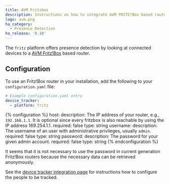 ```yaml
---
title: AVM Fritzbox
description: Instructions on how to integrate AVM FRITZ!Box based routers into Home Assistant.
logo: avm.png
ha_category:
  - Presence Detection
ha_release: '0.10'
---
```


The `fritz` platform offers presence detection by looking at connected devices to a [AVM Fritz!Box](https://avm.de/produkte/fritzbox/) based router.

## Configuration

To use an Fritz!Box router in your installation, add the following to your `configuration.yaml` file:

```yaml
# Example configuration.yaml entry
device_tracker:
  - platform: fritz
```

{% configuration %}
host:
  description: The IP address of your router, e.g., `192.168.1.1`. It is optional since every fritzbox is also reachable by using the IP address 169.254.1.1.
  required: false
  type: string
username:
  description: The username of an user with administrative privileges, usually `admin`.
  required: false
  type: string
password:
  description: The password for your given admin account.
  required: false
  type: string
{% endconfiguration %}

<div class='note'>
It seems that it is not necessary to use the password in current generation Fritz!Box routers because the necessary data can be retrieved anonymously.
</div>

See the [device tracker integration page](/integrations/device_tracker/) for instructions how to configure the people to be tracked.
